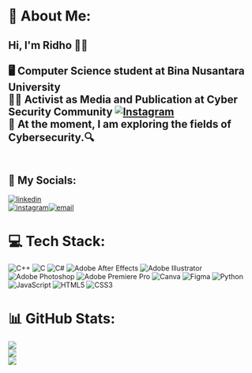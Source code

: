 # 💫 About Me:
## Hi, I'm Ridho 🧑‍💻<br><br>🖥️ Computer Science student at Bina Nusantara University<br>🧑‍💼 Activist as Media and Publication at Cyber Security Community [![Instagram](https://img.shields.io/badge/Instagram-%23E4405F.svg?logo=Instagram&logoColor=white)](https://www.instagram.com/cscbinus/)<br>🔭 At the moment, I am exploring the fields of Cybersecurity.🔍<br/><br>
## 👥 My Socials: 
[![linkedin](https://img.shields.io/badge/LinkedIn-%230077B5.svg?logo=linkedin&logoColor=white)](https://www.linkedin.com/in/muhammadridhoprakoso/)<br>               [![instagram](https://img.shields.io/badge/Instagram-%23E4405F.svg?logo=Instagram&logoColor=white)](https://www.instagram.com/_ridhoprakoso/)[![email](https://img.shields.io/badge/Email-D14836?logo=gmail&logoColor=white)](mailto:mridhoprakoso@gmail.com)


# 💻 Tech Stack:
![C++](https://img.shields.io/badge/c++-%2300599C.svg?style=for-the-badge&logo=c%2B%2B&logoColor=white) ![C](https://img.shields.io/badge/c-%2300599C.svg?style=for-the-badge&logo=c&logoColor=white) ![C#](https://img.shields.io/badge/c%23-%23239120.svg?style=for-the-badge&logo=csharp&logoColor=white) ![Adobe After Effects](https://img.shields.io/badge/Adobe%20After%20Effects-9999FF.svg?style=for-the-badge&logo=Adobe%20After%20Effects&logoColor=white) ![Adobe Illustrator](https://img.shields.io/badge/adobe%20illustrator-%23FF9A00.svg?style=for-the-badge&logo=adobe%20illustrator&logoColor=white) ![Adobe Photoshop](https://img.shields.io/badge/adobe%20photoshop-%2331A8FF.svg?style=for-the-badge&logo=adobe%20photoshop&logoColor=white) ![Adobe Premiere Pro](https://img.shields.io/badge/Adobe%20Premiere%20Pro-9999FF.svg?style=for-the-badge&logo=Adobe%20Premiere%20Pro&logoColor=white) ![Canva](https://img.shields.io/badge/Canva-%2300C4CC.svg?style=for-the-badge&logo=Canva&logoColor=white) ![Figma](https://img.shields.io/badge/figma-%23F24E1E.svg?style=for-the-badge&logo=figma&logoColor=white) ![Python](https://img.shields.io/badge/python-3670A0?style=for-the-badge&logo=python&logoColor=ffdd54) ![JavaScript](https://img.shields.io/badge/javascript-%23323330.svg?style=for-the-badge&logo=javascript&logoColor=%23F7DF1E) ![HTML5](https://img.shields.io/badge/html5-%23E34F26.svg?style=for-the-badge&logo=html5&logoColor=white) ![CSS3](https://img.shields.io/badge/css3-%231572B6.svg?style=for-the-badge&logo=css3&logoColor=white)
# 📊 GitHub Stats:
![](https://github-readme-stats.vercel.app/api?username=Overols&theme=react&hide_border=false&include_all_commits=false&count_private=false)<br/>
![](https://nirzak-streak-stats.vercel.app/?user=Overols&theme=react&hide_border=false)<br/>
![](https://github-readme-stats.vercel.app/api/top-langs/?username=Overols&theme=react&hide_border=false&include_all_commits=false&count_private=false&layout=compact)

<!-- Proudly created with GPRM ( https://gprm.itsvg.in ) -->
